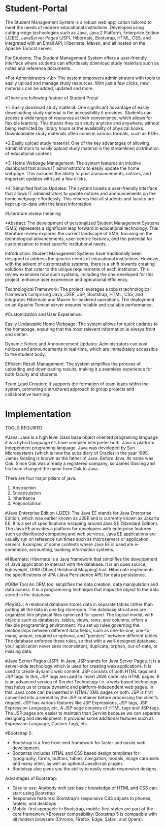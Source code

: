 # Student-Portal
The Student Management System is a robust web application tailored to 
meet the needs of modern educational institutions. Developed using 
cutting-edge technologies such as Java, Java 2 Platform, Enterprise Edition 
(J2EE), JavaServer Pages (JSP), Hibernate, Bootstrap, HTML, CSS, and 
integrated with an Email API, Hibernate, Maven, and all hosted on the 
Apache Tomcat server.

 For Students:</b> The Student Management System offers a user-friendly 
interface where students can effortlessly download study materials such as 
notes and reference documents.  
 
*For Administrators:<\b> The system empowers administrators with tools to 
easily upload and manage study resources. With just a few clicks, new 
materials can be added, updated and more.


 #There are following feature of Student Protal
 
*1. Easily download study material:</b> One significant advantage of 
easily downloading study material is the accessibility it provides. 
Students can access a wide range of resources at their 
convenience, which allows for flexible learning. This means they 
can study anytime and anywhere, without being restricted by 
library hours or the availability of physical books. Downloadable 
study materials often come in various formats, such as PDFs. 
 
 
*2.Easily upload study material:</b> One of the key advantages of 
allowing administrators to easily upload study material is the 
streamlined distribution of educational content. 
 
 
*3. Home Webpage Management:</b> The system features an intuitive 
dashboard that allows IT administrators to easily update the home 
webpage. This includes the ability to post announcements, 
notices, and important updates with just a few clicks. 
 
 
*4. Simplified Notice Updates: </b>The system boasts a user-friendly interface that allows IT administrators to update notices and announcements on the home webpage effortlessly. This ensures that all students and faculty are kept up-to-date with the latest information.

#Literature review meaning 
 
*Abstract:</b> The development of personalized Student Management Systems 
(SMS) represents a significant leap forward in educational technology. This 
literature review explores the current landscape of SMS, focusing on the 
technological advancements, user-centric features, and the potential for 
customization to meet specific institutional needs. 
 
Introduction: Student Management Systems have traditionally been 
designed to address the generic needs of educational institutions. However, 
with the advent of customizable systems, there is a shift towards creating 
solutions that cater to the unique requirements of each institution. This 
review examines how such systems, including the one developed for this 
project, enhance user experience and operational efficiency. 
 
Technological Framework: The project leverages a robust technological 
framework comprising Java, J2EE, JSP, Bootstrap, HTML, CSS, and 
integrates Hibernate and Maven for backend operations. The deployment on 
an Apache Tomcat server ensures reliable and scalable performance. 
 
 
#Customization and User Experience: 
 
Easily Updateable Home Webpage: The system allows for quick updates 
to the homepage, ensuring that the most relevant information is always front 
and center. 
 
Dynamic Notice and Announcement Updates: Administrators can post 
notices and announcements in real-time, which are immediately accessible 
to the student body. 
 
Efficient Result Management: The system simplifies the process of 
uploading and downloading results, making it a seamless experience for 
both faculty and students. 
 
Team Lead Creation: It supports the formation of team leads within the 
system, promoting a structured approach to group projects and collaborative 
learning.

# **Implementation** 
 
TOOLS REQUIRED 
 
#Java: 
Java is a high level class base object oriented programing language it is a 
hybrid language it’s have compiler interpreter both. Java is platform 
Independent programing language. Java was developed by Sun 
Microsystems (which is now the subsidiary of Oracle) in the year 1995. 
James Gosling is known as the father of Java. Before Java, its name was 
Oak. Since Oak was already a registered company, so James Gosling and 
his team changed the name from Oak to Java. 
 
There are four major pillars of java. 
 
1. Abstraction 
2. Encapsulation 
3. Inheritance 
4. Polymorphism 

 
 
#Java Enterprise Edition (J2EE): 
The Java EE stands for Java Enterprise Edition, which was earlier known 
as J2EE and is currently known as Jakarta EE. It is a set of specifications 
wrapping around Java SE (Standard Edition). The Java EE provides a 
platform for developers with enterprise features such as distributed 
computing and web services. Java EE applications are usually run on 
reference run times such as microservers or application servers. Examples 
of some contexts where Java EE is used are e-commerce, accounting, 
banking information systems. 
  
 
   
 
#Hibernate: 
Hibernate is a Java framework that simplifies the development of Java 
application to interact with the database. It is an open source, lightweight, 
ORM (Object Relational Mapping) tool. Hibernate implements the 
specifications of JPA (Java Persistence API) for data persistence. 
 
#ORM Tool 
An ORM tool simplifies the data creation, data manipulation and data 
access. It is a programming technique that maps the object to the data 
stored in the database. 

 
 
#MySQL: 
A relational database stores data in separate tables rather than putting all 
the data in one big storeroom. The database structures are organized into 
physical files optimized for speed. The logical model, with objects such 
as databases, tables, views, rows, and columns, offers a flexible 
programming environment. You set up rules governing the relationships 
between different data fields, such as one-to-one, one-to-many, unique, 
required or optional, and “pointers” between different tables. The 
database enforces these rules, so that with a well-designed database, your 
application never sees inconsistent, duplicate, orphan, out-of-date, or 
missing data. 

 
 
#Java Server Pages (JSP): 
In Java, JSP stands for Java Server Pages. It is a server-side technology 
which is used for creating web applications. It is used to create dynamic 
web content. JSP consists of both HTML tags and JSP tags. In this, JSP 
tags are used to insert JAVA code into HTML pages. It is an advanced 
version of Servlet Technology i.e. a web-based technology that helps us 
to create dynamic and platform-independent web pages. In this, Java code 
can be inserted in HTML/ XML pages or both. JSP is first converted into 
a servlet by the JSP container before processing the client’s request. JSP 
has various features like JSP Expressions, JSP tags, JSP Expression 
Language, etc. 
A JSP page consists of HTML tags and JSP tags. The JSP pages are 
easier to maintain than Servlet because we can separate designing and 
development. It provides some additional features such as Expression 
Language, Custom Tags, etc. 
 
 
 
 
 
 
#Bootstrap 5: 
* Bootstrap is a free front-end framework for faster and easier web 
development. 
* Bootstrap includes HTML and CSS based design templates for 
typography, forms, buttons, tables, navigation, modals, image 
carousels and many other, as well as optional JavaScript plugins 
* Bootstrap also gives you the ability to easily create responsive 
designs. 
 
Advantages of Bootstrap: 
* Easy to use: Anybody with just basic knowledge of HTML and CSS 
can start using Bootstrap 
* Responsive features: Bootstrap's responsive CSS adjusts to phones, 
tablets, and desktops 
* Mobile-first approach: In Bootstrap, mobile-first styles are part of 
the core framework 
*Browser compatibility: Bootstrap 5 is compatible with all modern 
browsers (Chrome, Firefox, Edge, Safari, and Opera). 
 
 
